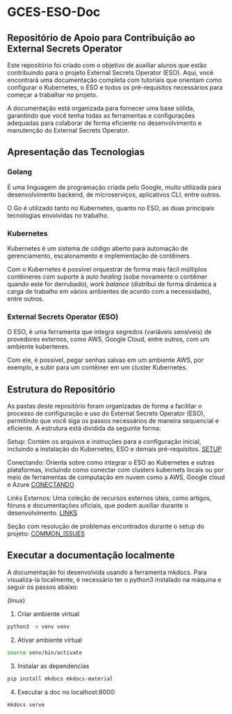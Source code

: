 # GCES-ESO-Doc

## Repositório de Apoio para Contribuição ao External Secrets Operator

Este repositório foi criado com o objetivo de auxiliar alunos que estão contribuindo para o projeto External Secrets Operator (ESO). Aqui, você encontrará uma documentação completa com tutoriais que orientam como configurar o Kubernetes, o ESO e todos os pré-requisitos necessários para começar a trabalhar no projeto.

A documentação está organizada para fornecer uma base sólida, garantindo que você tenha todas as ferramentas e configurações adequadas para colaborar de forma eficiente no desenvolvimento e manutenção do External Secrets Operator.

## Apresentação das Tecnologias

### Golang

É uma linguagem de programação criada pelo Google, muito utilizada para desenvolvimento backend, de microserviços, aplicativos CLI, entre outros.

O Go é utilizado tanto no Kubernetes, quanto no ESO, as duas principais tecnologias envolvidas no trabalho.

### Kubernetes

Kubernetes é um sistema de código aberto para automação de gerenciamento, escalonamento e implementação de contêiners.

Com o Kubernetes é possível orquestrar de forma mais fácil múltiplos contêineres com suporte à _auto healing_ (sobe novamente o contêiner quando este for derrubado), _work balance_ (distribui de forma dinâmica a carga de trabalho em vários ambientes de acordo com a necessidade), entre outros.

### External Secrets Operator (ESO)

O ESO, é  uma ferramenta que integra segredos (variáveis sensíveis) de provedores externos, como AWS, Google Cloud, entre outros, com um ambiente kubertenes.

Com ele, é possível, pegar senhas salvas em um ambiente AWS, por exemplo, e subir para um contêiner em um cluster Kubernetes.

## Estrutura do Repositório

As pastas deste repositório foram organizadas de forma a facilitar o processo de configuração e uso do External Secrets Operator (ESO), permitindo que você siga os passos necessários de maneira sequencial e eficiente. A estrutura está dividida da seguinte forma:

Setup: Contém os arquivos e instruções para a configuração inicial, incluindo a instalação do Kubernetes, ESO e demais pré-requisitos.
[SETUP](https://github.com/frmiza/GCES-ESO-Doc/tree/docs/eso_docs/docs/1-Setup)

Conectando: Orienta sobre como integrar o ESO ao Kubernetes e outras plataformas, incluindo como conectar com clusters kubernets locais ou por meio de ferramentas de computação em nuvem como a AWS, Google cloud e Azure
[CONECTANDO](https://github.com/frmiza/GCES-ESO-Doc/tree/docs/eso_docs/docs/2-Conectando)

Links Externos: Uma coleção de recursos externos úteis, como artigos, fóruns e documentações oficiais, que podem auxiliar durante o desenvolvimento.
[LINKS](https://github.com/frmiza/GCES-ESO-Doc/tree/docs/eso_docs/docs/3-Links)

Seção com resolução de problemas encontrados durante o setup do projeto:
[COMMON_ISSUES](https://github.com/frmiza/GCES-ESO-Doc/tree/97a27e5594df9a12945dda4746d4dabacd47b30f/eso_docs/docs/4-Common_issues)

## Executar a documentação localmente

A documentação foi desenvolvida usando a ferramenta mkdocs. Para visualiza-la localmente, é necessário ter o python3 instalado na máquina e seguir os passos abaixo:

(linux)

1. Criar ambiente virtual

```bash
python3 -m venv venv
```

2. Ativar ambiente virtual

```bash
source venv/bin/activate
```

3. Instalar as dependencias

```bash
pip install mkdocs mkdocs-material
```

4. Executar a doc no localhost:8000:

```bash
mkdocs serve
```
